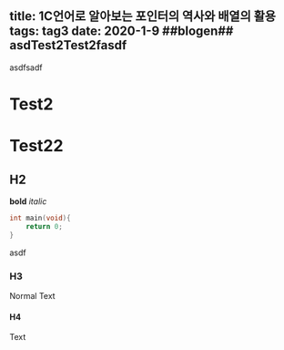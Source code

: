 title: 1C언어로 알아보는 포인터의 역사와 배열의 활용 
tags: tag3
date: 2020-1-9
##blogen##
asdTest2Test2fasdf
---
asdfsadf
# Test2
# Test22

## H2
**bold**
*italic*
```c
int main(void){
    return 0;
}
```
asdf
### H3
 Normal Text
#### H4
Text